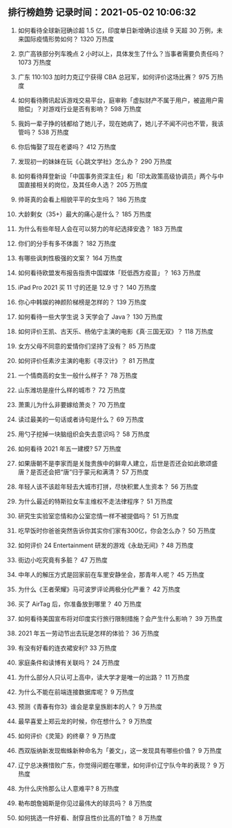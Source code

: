 
## 排行榜趋势 记录时间：2021-05-02 10:06:32
  
  1. 如何看待全球新冠确诊超 1.5 亿，印度单日新增确诊连续 9 天超 30 万例，未来国际疫情形势如何？ 1320 万热度
    
  2. 京广高铁部分列车晚点 2 小时以上，具体发生了什么？当事者需要负责任吗？ 1073 万热度
    
  3. 广东 110:103 加时力克辽宁获得 CBA 总冠军，如何评价这场比赛？ 975 万热度
    
  4. 如何看待腾讯起诉游戏交易平台，庭审称「虚拟财产不属于用户，被盗用户需赔偿」？对游戏行业是否有影响？ 598 万热度
    
  5. 我妈一辈子挣的钱都给了她儿子，现在她病了，她儿子不闻不问也不管，我该管吗？ 538 万热度
    
  6. 你后悔娶了现在老婆吗？ 412 万热度
    
  7. 发现初一的妹妹在玩《心跳文学社》怎么办？ 290 万热度
    
  8. 如何看待拜登新设「中国事务资深主任」和「印太政策高级协调员」两个与中国直接相关的岗位，及其任命人选？ 205 万热度
    
  9. 帅哥真的会看上相貌平平的女生吗？ 186 万热度
    
  10. 大龄剩女（35+）最大的痛心是什么？ 185 万热度
    
  11. 为什么有些年轻人会在可以努力的年纪选择安逸？ 183 万热度
    
  12. 你们的分手有多不体面？ 182 万热度
    
  13. 有哪些讽刺性极强的文案？ 164 万热度
    
  14. 如何看待欧盟发布报告指责中国媒体「贬低西方疫苗」？ 163 万热度
    
  15. iPad Pro 2021 买 11 寸的还是 12.9 寸？ 140 万热度
    
  16. 你心中韩娱的神颜阶梯榜是怎样的？ 139 万热度
    
  17. 如何看待一些大学生说 3 天学会了 Java？ 130 万热度
    
  18. 如何评价王凯、古天乐、杨佑宁主演的电影《真·三国无双》？ 118 万热度
    
  19. 女方父母不同意的爱情你们坚持了没有？ 85 万热度
    
  20. 如何评价任素汐主演的电影《寻汉计》？ 81 万热度
    
  21. 一个情商高的女生一般什么样子？ 78 万热度
    
  22. 山东潍坊是座什么样的城市？ 72 万热度
    
  23. 萧熏儿为什么非要嫁给萧炎？ 70 万热度
    
  24. 读过最美的一句话或者诗句是什么？ 69 万热度
    
  25. 用勺子挖掉一块脑组织会失去意识吗？ 58 万热度
    
  26. 如何看待 2021 年五一建模? 57 万热度
    
  27. 如果唐朝不是李家而是关陇贵族中的鲜卑人建立，后世是否还会如此歌颂盛唐？是否还会把“唐”归于蒙元和满清？ 57 万热度
    
  28. 年轻人该不该趁年轻去大城市打拼，尽快积累人生资本？ 56 万热度
    
  29. 为什么最近的特斯拉女车主维权不走法律程序？ 51 万热度
    
  30. 研究生实验室恋情和办公室恋情一样不被提倡吗？ 51 万热度
    
  31. 吃早饭时你爸爸突然告诉你其实你们家有300亿，你会怎么办？ 50 万热度
    
  32. 如何评价 24 Entertainment 研发的游戏《永劫无间》? 48 万热度
    
  33. 街边小吃究竟有多脏？ 47 万热度
    
  34. 中年人的解压方式是回家前在车里安静坐会，那青年人呢？ 45 万热度
    
  35. 为什么《王者荣耀》马可波罗评论两极分化严重？ 42 万热度
    
  36. 买了 AirTag 后，你准备放到哪里？ 40 万热度
    
  37. 如何看待美国宣布将对印度实行旅行限制措施？会产生什么影响？ 39 万热度
    
  38. 2021 年五一劳动节出去玩是怎样的体验？ 36 万热度
    
  39. 有没有好看的连衣裙安利? 33 万热度
    
  40. 家庭条件和读博有关联吗？ 24 万热度
    
  41. 为什么部分人只认可上高中，读大学才是唯一的出路？ 11 万热度
    
  42. 为什么不能在前端连接数据库呢？ 9 万热度
    
  43. 预测《青春有你3》谁会是拿皇族剧本的人？ 9 万热度
    
  44. 最早喜爱上郑云龙的时候，你在想什么？ 9 万热度
    
  45. 如何评价《灵笼》的终章？ 9 万热度
    
  46. 西双版纳新发现蜘蛛新种命名为「姜文」，这一发现具有哪些价值？ 9 万热度
    
  47. 辽宁总决赛惜败广东，你觉得问题在哪里，如何评价辽宁队今年的表现？ 9 万热度
    
  48. 为什么庆怜那么让人意难平? 8 万热度
    
  49. 勒布朗詹姆斯是你见过最伟大的球员吗？ 8 万热度
    
  50. 如何挑选一件好看、耐穿且性价比高的T恤？ 8 万热度
    
